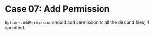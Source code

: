 # Case 07: Add Permission

`Options.AddPermission` should add permission to all the dirs and files, if specified.